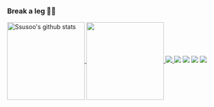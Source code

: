### Break a leg 👍🏻

<!--
**Ssusoo/Ssusoo** is a ✨ _special_ ✨ repository because its `README.md` (this file) appears on your GitHub profile.

Here are some ideas to get you started:

- 🔭 I’m currently working on ...
- 🌱 I’m currently learning ...
- 👯 I’m looking to collaborate on ...
- 🤔 I’m looking for help with ...
- 💬 Ask me about ...
- 📫 How to reach me: ...
- 😄 Pronouns: ...
- ⚡ Fun fact: ...
-->

<a href="https://github.com/Ssusoo">
  <img align="center" style="height:180px" src="https://github-readme-stats.vercel.app/api?username=Ssusoo&show_icons=true&include_all_commits=true&hide_border=true&&theme=dracula&show_icons=true" alt="Ssusoo's github stats" />
</a>

<a href="https://github.com/Ssusoo">
  <img align="center" style="height:180px" src="https://github-readme-stats.vercel.app/api/top-langs/?username=Ssusoo&layout=compact&hide_border=true&theme=dracula&show_icons=true" />
</a> 

<a href="https://github.com/Ssusoo" target="_blank">
  <img src="https://img.shields.io/badge/Ssusoo-000000?style=for-the-badge&logo=Bilibili&logoColor=00A1D6"/>
</a>

<img src="https://img.shields.io/badge/JAVA-007396?style=for-the-badge&logo=java&logoColor=white">
<img src="https://img.shields.io/badge/Spring-6DB33F?style=for-the-badge&logo=Spring&logoColor=white">
<img src="https://img.shields.io/badge/vue.js-4FC08D?style=for-the-badge&logo=vue.js&logoColor=white">
<img src="https://img.shields.io/badge/Quasar-1976D2?style=for-the-badge&logo=Quasar&logoColor=white">




